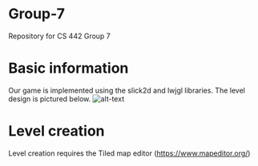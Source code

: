# Group-7
Repository for CS 442 Group 7


# Basic information
Our game is implemented using the slick2d and lwjgl libraries. The level design is pictured below.
 ![alt-text](https://i.imgur.com/83VgkrT.png)
 
# Level creation
Level creation requires the Tiled map editor (<https://www.mapeditor.org/>)
